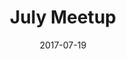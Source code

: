 ---
date:   2017-07-19
title:  "July Meetup"
img: ../assets/event.jpg
alt: "July Meetup"
categories: event
link: https://www.meetup.com/Black-Code-Collective/events/238892749/
description: "6:30 PM Wednesday July 19, 2017 | Optoro 1001 G St. NW, 12th Floor, Washington, DC"
---